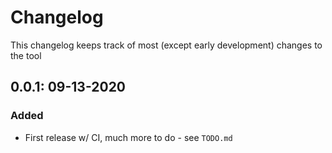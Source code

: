 # Changelog

This changelog keeps track of most (except early development) changes to the tool

## 0.0.1: 09-13-2020

### Added

- First release w/ CI, much more to do - see `TODO.md`
